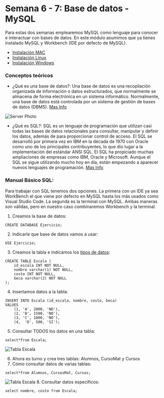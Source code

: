 # Semana 6 - 7: Base de datos - MySQL

Para estas dos semanas emplearemos MySQL como lenguaje para conocer e interactuar con bases de datos. En este módulo asumimos que ya tienes instalado MySQL y Workbench (IDE por defecto de MySQL).

- [Instalación MAC](./mac.md)
- [Instalación Linux](https://www.youtube.com/watch?v=KM2y_BeDxGg)
- [Instalación Windows](https://youtu.be/hUZKNsnHe_A)


### Conceptos teóricos
- ¿Qué es una base de datos?: Una base de datos es una recopilación organizada de información o datos estructurados, que normalmente se almacena de forma electrónica en un sistema informático. Normalmente, una base de datos está controlada por un sistema de gestión de bases de datos (DBMS). [Mas Info](https://www.oracle.com/mx/database/what-is-database/)

![Server Photo](https://images.pexels.com/photos/1148820/pexels-photo-1148820.jpeg?auto=compress&cs=tinysrgb&dpr=3&h=750&w=1260)

- ¿Qué es SQL?: SQL es un lenguaje de programación que utilizan casi todas las bases de datos relacionales para consultar, manipular y definir los datos, además de para proporcionar control de acceso. El SQL se desarrolló por primera vez en IBM en la década de 1970 con Oracle como uno de los principales contribuyentes, lo que dio lugar a la implementación del estándar ANSI SQL. El SQL ha propiciado muchas ampliaciones de empresas como IBM, Oracle y Microsoft. Aunque el SQL se sigue utilizando mucho hoy en día, están empezando a aparecer nuevos lenguajes de programación. [Mas Info](https://www.oracle.com/mx/database/what-is-database/)

### Manual Básico SQL:
Para trabajar con SQL tenemos dos opciones. La primera con un IDE ya sea WorkBench el que viene por defecto en MySQL hasta los más usados como Visual Studio Code. La segunda es la terminal con MySQL. Ambas maneras son válidas, pero en nuestro caso combinaremos Workbench y la terminal.

1. Creamos la base de datos:
``` 
CREATE DATABASE Ejercicio;
``` 
2. Indicarle que base de datos vamos a usar:
``` 
USE Ejercicio;
``` 
3. Creamos la tabla e indicamos los [tipos de datos](https://disenowebakus.net/tipos-de-datos-mysql.php):
``` 
CREATE TABLE Escala (
    id_escala INT NOT NULL,
    nombre varchar(1) NOT NULL,
    costo INT NOT NULL,
    beca varchar(2) NOT NULL
);
``` 
4. Insertamos datos a la tabla:
``` 
INSERT INTO Escala (id_escala, nombre, costo, beca)
VALUES
    (1, 'A', 2000, 'NO'),
    (2, 'B', 1500, 'NO'),
    (3, 'C', 1000, 'NO'),
    (4,  'D', 500, 'SI');
```
5. Consultar TODOS los datos en una tabla:
``` 
select*from Escala;
``` 
![Tabla Escala](https://i.ibb.co/7v0V8FK/Screen-Shot-2022-05-12-at-2-24-54-PM.png)

6. Ahora es turno y crea tres tablas: Alumnos, CursoMat y Cursos
7. Cómo consultar datos de varias tablas:
``` 
select*from Alumnos, CursosMat, Cursos;
``` 
![Tabla Escala](https://i.ibb.co/gdZLzfh/Screen-Shot-2022-05-12-at-2-27-21-PM.png)
8. Consultar datos específicos:
```
select nombre, costo from Escala;
```